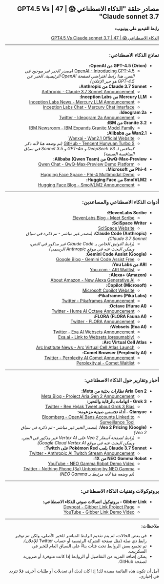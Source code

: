 <div dir=rtl>

## مصادر حلقة "الذكاء الاصطناعي 😱 | 47 | GPT4.5 Vs Claude sonnet 3.7"

**رابط الفيديو على يوتيوب:**

[الذكاء الاصطناعي 😱 | 47 | GPT4.5 Vs Claude sonnet 3.7](https://youtu.be/HsbiOuPYJwE)

---

### نماذج الذكاء الاصطناعي:

*   **GPT-4.5 (Orion) من OpenAI:**
    *   [OpenAI - Introducing GPT-4.5](https://openai.com/index/introducing-gpt-4-5/) *(مصدر الخبر غير موجود في النص، هذا رابط افتراضي لصفحة OpenAI الرئيسية، الخبر عن GPT-4.5 هو خبر الإعلان)*
*   **Claude 3.7 Sonnet من Anthropic:**
    *   [Anthropic - Claude 3.7 Sonnet Announcement](https://www.anthropic.com/news/claude-3-7-sonnet)
*   **Mercury LLM من Inception Labs:**
    *   [Inception Labs News - Mercury LLM Announcement](https://www.inceptionlabs.ai/news)
    *   [Inception Labs Chat - Mercury Chat Interface](https://chat.inceptionlabs.ai)
*   **Ideogram 2a:**
    *   [Twitter - Ideogram 2a Announcement](https://x.com/ideogram_ai/status/1895157668102222075)
*   **Granite 3.2 من IBM:**
    *   [IBM Newsroom - IBM Expands Granite Model Family](https://newsroom.ibm.com/2025-02-26-ibm-expands-granite-model-family-with-new-multi-modal-and-reasoning-ai-built-for-the-enterprise)
*   **Wan2.1 من Alibaba:**
    *   [Wanxai - Wan2.1 Official Website](https://wanxai.com)
    *   [GitHub - Tencent Hunyuan Turbo S](https://github.com/Tencent/llm.hunyuan.turbo-s) *(تم وضعه هنا لأنه ذكر كمنافس لـ DeepSeek V3 و GPT-4o و 3.5 Sonnet في سياق المنافسة الصينية)*
*   **QwQ-Max-Preview من Alibaba (Qwen Team):**
    *   [Qwen Chat - QwQ-Max-Preview Demo Platform](https://chat.qwen.ai/)
*   **Phi-4 من Microsoft:**
    *   [Hugging Face Space - Phi-4 Multimodal Demo](https://huggingface.co/spaces/ariG23498/phi4-multimodal)
*   **SmolVLM2 من Hugging Face:**
    *   [Hugging Face Blog - SmolVLM2 Announcement](https://huggingface.co/blog/smolvlm2)

---

### أدوات الذكاء الاصطناعي والمساعدين:

*   **ElevenLabs Scribe:**
    *   [ElevenLabs Blog - Meet Scribe](https://elevenlabs.io/blog/meet-scribe)
*   **SciSpace Writer:**
    *   [SciSpace Website](https://scispace.com/)
*   **Claude Code (Anthropic):** *(مصدر غير مباشر - تم ذكره في سياق Claude 3.7 Sonnet)*
    *   *(رابط التوثيق الخاص بـ Claude Code غير مذكور في النص، ويمكن البحث عنه في موقع Anthropic الرسمي)*
*   **Gemini Code Assist (Google):**
    *   [Google Blog - Gemini Code Assist Free](https://blog.google/technology/developers/gemini-code-assist-free)
*   **ARI من You Labs:**
    *   [You.com - ARI Waitlist](https://you.com/ari)
*   **Alexa+ (Amazon):**
    *   [About Amazon - New Alexa Generative AI](https://www.aboutamazon.com/news/devices/new-alexa-generative-artificial-intelligence)
*   **Copilot (Microsoft):**
    *   [Microsoft Copilot Website](https://copilot.microsoft.com/)
*   **Pikaframes (Pika Labs):**
    *   [Twitter - Pikaframes Announcement](https://x.com/AngryTomtweets/status/1895463546991079830)
*   **Octave (Hume AI):**
    *   [Twitter - Hume AI Octave Announcement](https://t.co/2VsVtlryZS)
*   **FLORA (FLORA Fauna AI):**
    *   [Twitter - FLORA Announcement](https://x.com/florafaunaai/status/1894794889910489553)
*   **Websets (Exa AI):**
    *   [Twitter - Exa AI Websets Announcement](https://x.com/ExaAILabs/status/1894446779233702204)
    *   [Exa.ai - Link to Websets (presumably)](https://t.co/Lnxr2RbZbc)
*   **Arc Virtual Cell Atlas:**
    *   [Arc Institute News - Arc Virtual Cell Atlas Launch](https://arcinstitute.org/news/news/arc-vevo)
*   **Comet Browser (Perplexity AI):**
    *   [Twitter - Perplexity AI Comet Announcement](https://x.com/perplexity_ai/status/1894068197936304296)
    *   [Perplexity.ai - Comet Waitlist](https://www.perplexity.ai/comet)

---

### أخبار وتقارير حول الذكاء الاصطناعي:

*   **Aria Gen 2 نظارات بحثية من Meta:**
    *   [Meta Blog - Project Aria Gen 2 Announcement](https://www.meta.com/blog/project-aria-gen-2-next-generation-egocentric-research-glasses-reality-labs-ai-robotics)
*   **Grok 3 - اتهامات بالرقابة والتحيز:**
    *   [Twitter - Ben Hylak Tweet about Grok 3 Bias](https://x.com/benhylak/status/1893022807086477393)
*   **Qianyue - أداة تجسس صينية مزعومة:**
    *   [Bloomberg - OpenAI Bans Accounts Linked to Surveillance Tool](https://www.bloomberg.com/news/articles/2025-02-21/openai-bans-accounts-appearing-to-work-on-a-surveillance-tool)
*   **Veo 2 Pricing (Google):** *(مصدر الخبر غير مباشر - تم ذكره في سياق Veo 2)*
    *   *(رابط لصفحة أسعار Veo 2 على Vertex AI غير مذكور في النص، ويمكن البحث عنه في موقع Google Cloud Vertex AI)*
*   **Claude 3.7 Sonnet يلعب Pokémon Red على Twitch:**
    *   [Twitter - Anthropic AI Twitch Stream Announcement](https://x.com/AnthropicAI/status/1894419011569344978)
*   **NEO Gamma Robot من 1X:**
    *   [YouTube - NEO Gamma Robot Demo Video](https://www.youtube.com/watch?v=bzn9O37fRMQ)
    *   [Twitter - Nothing Phone (3a) Unboxing by NEO Gamma](https://x.com/nothing/status/1894007732044259657) *(تم وضعه هنا لأنه مرتبط بـ NEO Gamma)*

---

### بروتوكولات وتقنيات الذكاء الاصطناعي:

*   **Gibber Link - بروتوكول اتصالات صوتي للذكاء الاصطناعي:**
    *   [Devpost - Gibber Link Project Page](https://devpost.com/software/gibber-link)
    *   [YouTube - Gibber Link Demo Video](https://www.youtube.com/watch?v=EtNagNezo8w)

---

**ملاحظات:**

*   في بعض الحالات، لم يتم تقديم الرابط المباشر للخبر الأصلي، ولكن تم توفير رابط ذي صلة (مثل صفحة الشركة الرئيسية أو حساب Twitter للإعلان).
*   تم تجميع بعض الروابط تحت فئات بناءً على السياق العام للخبر في السكريبت.
*   يمكن إضافة المزيد من التفاصيل أو الروابط إذا كانت متوفرة أو ضرورية لصفحة GitHub.

آمل أن تكون هذه القائمة مفيدة لك! إذا كان لديك أي تعديلات أو طلبات أخرى، فلا تتردد في إخباري.

</div>